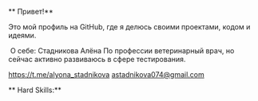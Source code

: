 ** Привет!**

Это мой профиль на GitHub, где я делюсь своими проектами, кодом и идеями.

‍ О себе:
Стадникова Алёна
По профессии ветеринарный врач, но сейчас активно развиваюсь в сфере тестирования. 

https://t.me/alyona_stadnikova
astadnikova074@gmail.com

** Hard Skills:**


<!---
AlyonaS-QA/AlyonaS-QA is a ✨ special ✨ repository because its `README.md` (this file) appears on your GitHub profile.
You can click the Preview link to take a look at your changes.
--->
